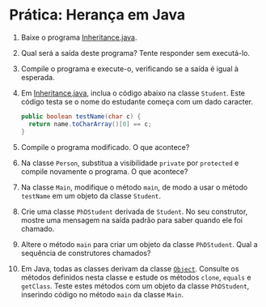 # Prática: Herança em Java


1. Baixe o programa [Inheritance.java](Inheritance.java).

2. Qual será a saída deste programa? Tente responder sem executá-lo. 

3. Compile o programa e execute-o, verificando se a saída é igual à esperada.

4. Em [Inheritance.java](Inheritance.java), inclua o código abaixo na classe `Student`. Este código testa se o nome do estudante começa com um dado caracter.
   ```java
   public boolean testName(char c) {
     return name.toCharArray()[0] == c;
   }
   ```

5. Compile o programa modificado. O que acontece?

6. Na classe `Person`, substitua a visibilidade `private` por `protected` e compile novamente o programa. O que acontece?

7. Na classe `Main`, modifique o método `main`, de modo a usar o método `testName` em um objeto da classe `Student`.

8. Crie uma classe `PhDStudent` derivada de `Student`. No seu construtor, mostre uma mensagem na saída padrão para saber quando ele foi chamado.

9. Altere o método `main` para criar um objeto da classe `PhDStudent`. Qual a sequência de construtores chamados?

10. Em Java, todas as classes derivam da classe [`Object`](https://docs.oracle.com/javase/10/docs/api/java/lang/Object.html). Consulte os métodos definidos nesta classe e estude os métodos `clone`, `equals` e `getClass`. Teste estes métodos com um objeto da classe `PhDStudent`, inserindo código no método `main` da classe `Main`.
